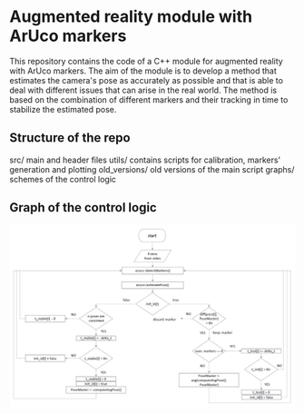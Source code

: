 # Augmented reality module with ArUco markers
This repository contains the code of a C++ module for augmented reality with ArUco markers. The aim of the module is to develop a method that estimates the camera's pose as accurately as possible and that is able to deal with different issues that can arise in the real world. The method is based on the combination of different markers and their tracking in time to stabilize the estimated pose. 
## Structure of the repo
src/          main and header files
utils/        contains scripts for calibration, markers' generation and plotting
old_versions/ old versions of the main script
graphs/       schemes of the control logic

## Graph of the control logic
![plot](./graphs/scheme1.jpg)
